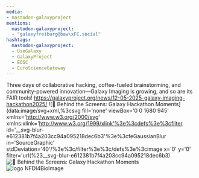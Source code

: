 ```yaml
---
media:
- mastodon-galaxyproject
mentions:
  mastodon-galaxyproject:
  - "galaxyfreiburg@baw\xFC.social"
hashtags:
  mastodon-galaxyproject:
  - UseGalaxy
  - GalaxyProject
  - EOSC
  - EuroScienceGateway
---
```

Three days of collaborative hacking, coffee-fueled brainstorming, and community-powered innovation—Galaxy Imaging is growing, and so are its FAIR tools!
https://galaxyproject.org/news/12-05-2025-galaxy-imaging-hackathon2025/
![📸 Behind the Screens: Galaxy Hackathon Moments](data:image/svg+xml,%3csvg fill='none' viewBox='0 0 1680 945' xmlns='http://www.w3.org/2000/svg' xmlns:xlink='http://www.w3.org/1999/xlink'%3e%3cdefs%3e%3cfilter id='__svg-blur-e612381b7f4a203cc94a095218dec6b3'%3e%3cfeGaussianBlur in='SourceGraphic' stdDeviation='40'/%3e%3c/filter%3e%3c/defs%3e%3cimage x='0' y='0' filter='url(%23__svg-blur-e612381b7f4a203cc94a095218dec6b3)
![📸 Behind the Screens: Galaxy Hackathon Moments](/assets/static/hackathon_pics.58d2b6c.f377a3829b3d97da2f79d84de2eee14a.png)
![logo NFDI4BioImage](/images/logos/nfdi4bioimage.png)